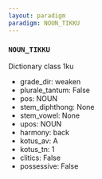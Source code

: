 ```yaml
---
layout: paradigm
paradigm: NOUN_TIKKU
---
```

### ` NOUN_TIKKU `

Dictionary class 1ku
* grade_dir: weaken
* plurale_tantum: False
* pos: NOUN
* stem_diphthong: None
* stem_vowel: None
* upos: NOUN
* harmony: back
* kotus_av: A
* kotus_tn: 1
* clitics: False
* possessive: False
